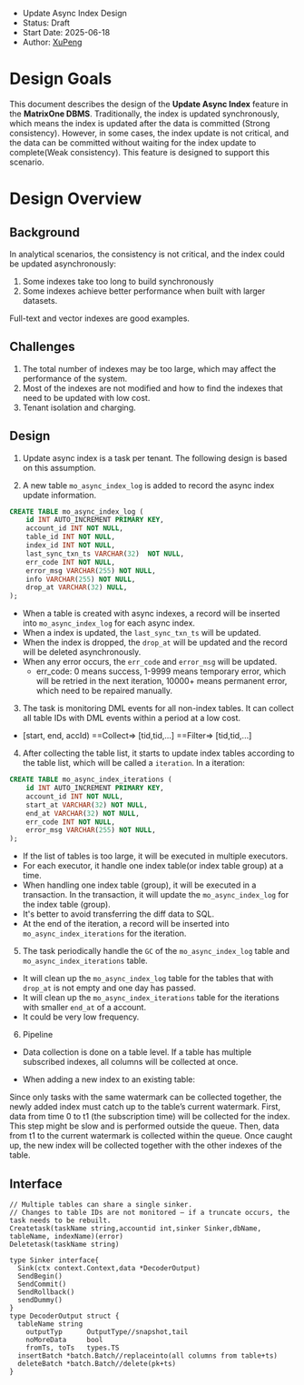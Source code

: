 - Update Async Index Design
- Status: Draft
- Start Date: 2025-06-18
- Author: [XuPeng](https://github.com/XuPeng-SH)

# Design Goals

This document describes the design of the **Update Async Index** feature in the **MatrixOne DBMS**. Traditionally, the index is updated synchronously, which means the index is updated after the data is committed (Strong consistency). However, in some cases, the index update is not critical, and the data can be committed without waiting for the index update to complete(Weak consistency). This feature is designed to support this scenario.

# Design Overview

## Background

In analytical scenarios, the consistency is not critical, and the index could be updated asynchronously:
1. Some indexes take too long to build synchronously
2. Some indexes achieve better performance when built with larger datasets.

Full-text and vector indexes are good examples.

## Challenges

1. The total number of indexes may be too large, which may affect the performance of the system.
2. Most of the indexes are not modified and how to find the indexes that need to be updated with low cost.
3. Tenant isolation and charging.

## Design

1. Update async index is a task per tenant. The following design is based on this assumption.

2. A new table `mo_async_index_log` is added to record the async index update information.
```sql
CREATE TABLE mo_async_index_log (
    id INT AUTO_INCREMENT PRIMARY KEY,
    account_id INT NOT NULL,
    table_id INT NOT NULL,
    index_id INT NOT NULL,
    last_sync_txn_ts VARCHAR(32)  NOT NULL,
    err_code INT NOT NULL,
    error_msg VARCHAR(255) NOT NULL,
    info VARCHAR(255) NOT NULL,
    drop_at VARCHAR(32) NULL,
);
```
- When a table is created with async indexes, a record will be inserted into `mo_async_index_log` for each async index.
- When a index is updated, the `last_sync_txn_ts` will be updated.
- When the index is dropped, the `drop_at` will be updated and the record will be deleted asynchronously.
- When any error occurs, the `err_code` and `error_msg` will be updated.
  - err_code: 0 means success, 1-9999 means temporary error, which will be retried in the next iteration, 10000+ means permanent error, which need to be repaired manually.

3. The task is monitoring DML events for all non-index tables. It can collect all table IDs with DML events within a period at a low cost. 
- [start, end, accId) ==Collect=> [tid,tid,...] ==Filter=> [tid,tid,...] 

4. After collecting the table list, it starts to update index tables according to the table list, which will be called a `iteration`. In a iteration:
```sql
CREATE TABLE mo_async_index_iterations (
    id INT AUTO_INCREMENT PRIMARY KEY,
    account_id INT NOT NULL,
    start_at VARCHAR(32) NOT NULL,
    end_at VARCHAR(32) NOT NULL,
    err_code INT NOT NULL,
    error_msg VARCHAR(255) NOT NULL,
);
```
- If the list of tables is too large, it will be executed in multiple executors.
- For each executor, it handle one index table(or index table group) at a time.
- When handling one index table (group), it will be executed in a transaction. In the transaction, it will update the `mo_async_index_log` for the index table (group).
- It's better to avoid transferring the diff data to SQL.
- At the end of the iteration, a record will be inserted into `mo_async_index_iterations` for the iteration.

5. The task periodically handle the `GC` of the `mo_async_index_log` table and `mo_async_index_iterations` table.
- It will clean up the `mo_async_index_log` table for the tables that with `drop_at` is not empty and one day has passed.
- It will clean up the `mo_async_index_iterations` table for the iterations with smaller `end_at` of a account.
- It could be very low frequency.

6. Pipeline

* Data collection is done on a table level. If a table has multiple subscribed indexes, all columns will be collected at once.

* When adding a new index to an existing table:

Since only tasks with the same watermark can be collected together, the newly added index must catch up to the table’s current watermark. First, data from time 0 to t1 (the subscription time) will be collected for the index. This step might be slow and is performed outside the queue. Then, data from t1 to the current watermark is collected within the queue. Once caught up, the new index will be collected together with the other indexes of the table.

## Interface
```golang
// Multiple tables can share a single sinker.
// Changes to table IDs are not monitored — if a truncate occurs, the task needs to be rebuilt.
Createtask(taskName string,accountid int,sinker Sinker,dbName, tableName, indexName)(error)
Deletetask(taskName string)

type Sinker interface{
  Sink(ctx context.Context,data *DecoderOutput)
  SendBegin()
  SendCommit()
  SendRollback()
  sendDummy()
}
type DecoderOutput struct {
  tableName string
	outputTyp      OutputType//snapshot,tail
	noMoreData     bool
	fromTs, toTs   types.TS
  insertBatch *batch.Batch//replaceinto(all columns from table+ts)
  deleteBatch *batch.Batch//delete(pk+ts)
}
```















